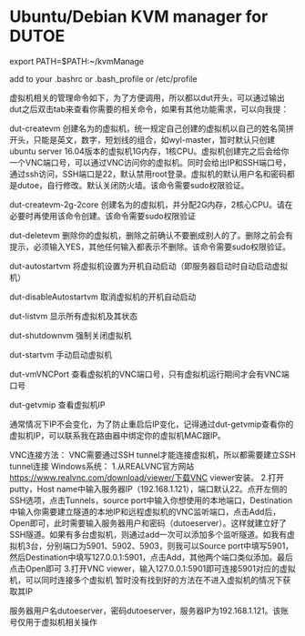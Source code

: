 # Ubuntu/Debian KVM manager for DUTOE

export PATH=$PATH:~/kvmManage

add to your .bashrc or .bash_profile or /etc/profile



虚拟机相关的管理命令如下，为了方便调用，所以都以dut开头，可以通过输出dut之后双击tab来查看你需要的相关命令，如果有其他功能需求，可以向我提：

dut-createvm <your-host-name> 创建名为<your-host-name>的虚拟机，统一规定自己创建的虚拟机以自己的姓名简拼开头，只能是英文，数字，短划线的组合，如wyl-master，暂时默认只创建ubuntu server 16.04版本的虚拟机1G内存，1核CPU。虚拟机创建完之后会给你一个VNC端口号，可以通过VNC访问你的虚拟机。同时会给出IP和SSH端口号，通过ssh访问，SSH端口是22，默认禁用root登录。虚拟机的默认用户名和密码都是dutoe，自行修改。默认关闭防火墙。该命令需要sudo权限验证。

dut-createvm-2g-2core <your-host-name>  创建名为<your-host-name>的虚拟机，并分配2G内存，2核心CPU。请在必要时再使用该命令创建。该命令需要sudo权限验证

dut-deletevm  <your-host-name> 删除你的虚拟机，删除之前确认不要删成别人的了。删除之前会有提示，必须输入YES，其他任何输入都表示不删除。该命令需要sudo权限验证。


dut-autostartvm  <your-host-name>  将虚拟机设置为开机自动启动（即服务器启动时自动启动虚拟机）

dut-disableAutostartvm  <your-host-name> 取消虚拟机的开机自动启动

dut-listvm  显示所有虚拟机及其状态

dut-shutdownvm  <your-host-name>  强制关闭虚拟机

dut-startvm  <your-host-name> 手动启动虚拟机

dut-vmVNCPort  <your-host-name>  查看虚拟机的VNC端口号，只有虚拟机运行期间才会有VNC端口号

dut-getvmip  <your-host-name> 查看虚拟机IP

通常情况下IP不会变化，为了防止重启后IP变化，记得通过dut-getvmip查看你的虚拟机IP，可以联系我在路由器中绑定你的虚拟机MAC跟IP。

VNC连接方法：
VNC需要通过SSH tunnel才能连接虚拟机，所以都需要建立SSH tunnel连接
Windows系统：
1.从REALVNC官方网站 https://www.realvnc.com/download/viewer/下载VNC viewer安装。
2.打开putty，Host name中输入服务器IP（192.168.1.121），端口默认22。点开左侧的SSH选项，点击Tunnels，source port中输入你想使用的本地端口，Destination中输入你需要建立隧道的本地IP和远程虚拟机的VNC监听端口，点击Add后，Open即可，此时需要输入服务器用户和密码（dutoeserver）。这样就建立好了SSH隧道。如果有多台虚拟机，则通过add一次可以添加多个监听隧道。如我有虚拟机3台，分别端口为5901、5902、5903，则我可以Source port中填写5901，然后Destination中填写127.0.0.1:5901，点击Add，其他两个端口类似添加。最后点击Open即可
3.打开VNC viewer，输入127.0.0.1:5901即可连接5901对应的虚拟机，可以同时连接多个虚拟机
暂时没有找到好的方法在不进入虚拟机的情况下获取其IP

服务器用户名dutoeserver，密码dutoeserver，服务器IP为192.168.1.121。该账号仅用于虚拟机相关操作
